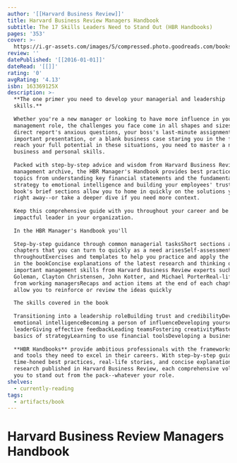 ```yaml
---
author: '[[Harvard Business Review]]'
title: Harvard Business Review Managers Handbook
subtitle: The 17 Skills Leaders Need to Stand Out (HBR Handbooks)
pages: '353'
cover: >-
  https://i.gr-assets.com/images/S/compressed.photo.goodreads.com/books/1481606387l/33362135._SX318_.jpg
review: ''
datePublished: '[[2016-01-01]]'
dateRead: '[[]]'
rating: '0'
avgRating: '4.13'
isbn: 163369125X
description: >-
  **The one primer you need to develop your managerial and leadership
  skills.**  
    
  Whether you're a new manager or looking to have more influence in your current
  management role, the challenges you face come in all shapes and sizes--a
  direct report's anxious questions, your boss's last-minute assignment of an
  important presentation, or a blank business case staring you in the face. To
  reach your full potential in these situations, you need to master a new set of
  business and personal skills.  
    
  Packed with step-by-step advice and wisdom from Harvard Business Review's
  management archive, the HBR Manager's Handbook provides best practices on
  topics from understanding key financial statements and the fundamentals of
  strategy to emotional intelligence and building your employees' trust. The
  book's brief sections allow you to home in quickly on the solutions you need
  right away--or take a deeper dive if you need more context.  
    
  Keep this comprehensive guide with you throughout your career and be a more
  impactful leader in your organization.  
    
  In the HBR Manager's Handbook you'll  
    
  Step-by-step guidance through common managerial tasksShort sections and
  chapters that you can turn to quickly as a need arisesSelf-assessments
  throughoutExercises and templates to help you practice and apply the concepts
  in the bookConcise explanations of the latest research and thinking on
  important management skills from Harvard Business Review experts such as Dan
  Goleman, Clayton Christensen, John Kotter, and Michael PorterReal-life stories
  from working managersRecaps and action items at the end of each chapter that
  allow you to reinforce or review the ideas quickly  
    
  The skills covered in the book  
    
  Transitioning into a leadership roleBuilding trust and credibilityDeveloping
  emotional intelligenceBecoming a person of influenceDeveloping yourself as a
  leaderGiving effective feedbackLeading teamsFostering creativityMastering the
  basics of strategyLearning to use financial toolsDeveloping a business case  
    
  **HBR Handbooks** provide ambitious professionals with the frameworks, advice,
  and tools they need to excel in their careers. With step-by-step guidance,
  time-honed best practices, real-life stories, and concise explanations of
  research published in Harvard Business Review, each comprehensive volume helps
  you to stand out from the pack--whatever your role.
shelves:
  - currently-reading
tags:
  - artifacts/book
---
```

#  Harvard Business Review Managers Handbook
